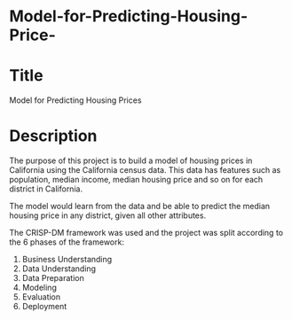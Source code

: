 # Model-for-Predicting-Housing-Price-

# Title 
Model for Predicting Housing Prices


# Description
The purpose of this project is to build a model of housing prices in California using the California census data. This data has features such as population, median income, median housing price and so on for each district in California.

The model would learn from the data and be able to predict the median housing price in any district, given all other attributes.

The CRISP-DM framework was used and the project was split according to the 6 phases of the framework:  
1. Business Understanding
2. Data Understanding
3. Data Preparation
4. Modeling 
5. Evaluation
6. Deployment

